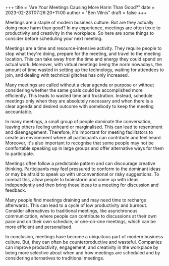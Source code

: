 +++
title = "Are Your Meetings Causing More Harm Than Good?"
date = 2023-02-23T07:26:20+11:00
author = "Ben Vilnis"
draft = false
+++

Meetings are a staple of modern business culture. But are they actually doing more harm than good? In my experience, meetings are often toxic to productivity and creativity in the workplace. So here are some things to consider before scheduling your next meeting.

Meetings are a time and resource-intensive activity. They require people to stop what they're doing, prepare for the meeting, and travel to the meeting location. This can take away from the time and energy they could spend on actual work. Moreover, with virtual meetings being the norm nowadays, the amount of time wasted in setting up the technology, waiting for attendees to join, and dealing with technical glitches has only increased.

Many meetings are called without a clear agenda or purpose or without considering whether the same goals could be accomplished more efficiently. This leads to wasted time and frustration. Instead, schedule meetings only when they are absolutely necessary and when there is a clear agenda and desired outcome with somebody to keep the meeting accountable.

In many meetings, a small group of people dominate the conversation, leaving others feeling unheard or marginalised. This can lead to resentment and disengagement. Therefore, it's important for meeting facilitators to create an environment where all participants can contribute and feel heard. Moreover, it's also important to recognise that some people may not be comfortable speaking up in large groups and offer alternative ways for them to participate.

Meetings often follow a predictable pattern and can discourage creative thinking. Participants may feel pressured to conform to the dominant ideas or may be afraid to speak up with unconventional or risky suggestions. To combat this, allow people to brainstorm and come up with ideas independently and then bring those ideas to a meeting for discussion and feedback.

Many people find meetings draining and may need time to recharge afterwards. This can lead to a cycle of low productivity and burnout. Consider alternatives to traditional meetings, like asynchronous communication, where people can contribute to discussions at their own pace and on their own schedule, or one-on-one meetings, which can be more efficient and personalised.

In conclusion, meetings have become a ubiquitous part of modern business culture. But, they can often be counterproductive and wasteful. Companies can improve productivity, engagement, and creativity in the workplace by being more selective about when and how meetings are scheduled and by considering alternatives to traditional meetings.

